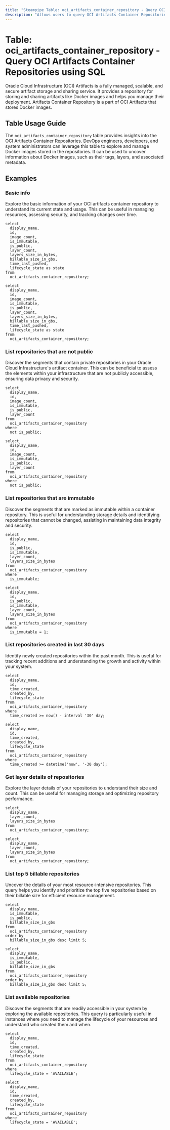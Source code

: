 ```yaml
---
title: "Steampipe Table: oci_artifacts_container_repository - Query OCI Artifacts Container Repositories using SQL"
description: "Allows users to query OCI Artifacts Container Repositories."
---
```


# Table: oci_artifacts_container_repository - Query OCI Artifacts Container Repositories using SQL

Oracle Cloud Infrastructure (OCI) Artifacts is a fully managed, scalable, and secure artifact storage and sharing service. It provides a repository for storing and sharing artifacts like Docker images and helps you manage their deployment. Artifacts Container Repository is a part of OCI Artifacts that stores Docker images.

## Table Usage Guide

The `oci_artifacts_container_repository` table provides insights into the OCI Artifacts Container Repositories. DevOps engineers, developers, and system administrators can leverage this table to explore and manage Docker images stored in the repositories. It can be used to uncover information about Docker images, such as their tags, layers, and associated metadata.

## Examples

### Basic info
Explore the basic information of your OCI artifacts container repository to understand its current state and usage. This can be useful in managing resources, assessing security, and tracking changes over time.

```sql+postgres
select
  display_name,
  id,
  image_count,
  is_immutable,
  is_public,
  layer_count,
  layers_size_in_bytes,
  billable_size_in_gbs,
  time_last_pushed,
  lifecycle_state as state
from
  oci_artifacts_container_repository;
```

```sql+sqlite
select
  display_name,
  id,
  image_count,
  is_immutable,
  is_public,
  layer_count,
  layers_size_in_bytes,
  billable_size_in_gbs,
  time_last_pushed,
  lifecycle_state as state
from
  oci_artifacts_container_repository;
```

### List repositories that are not public
Discover the segments that contain private repositories in your Oracle Cloud Infrastructure's artifact container. This can be beneficial to assess the elements within your infrastructure that are not publicly accessible, ensuring data privacy and security.

```sql+postgres
select
  display_name,
  id,
  image_count,
  is_immutable,
  is_public,
  layer_count
from
  oci_artifacts_container_repository
where
  not is_public;
```

```sql+sqlite
select
  display_name,
  id,
  image_count,
  is_immutable,
  is_public,
  layer_count
from
  oci_artifacts_container_repository
where
  not is_public;
```

### List repositories that are immutable
Discover the segments that are marked as immutable within a container repository. This is useful for understanding storage details and identifying repositories that cannot be changed, assisting in maintaining data integrity and security.

```sql+postgres
select
  display_name,
  id,
  is_public,
  is_immutable,
  layer_count,
  layers_size_in_bytes
from
  oci_artifacts_container_repository
where
  is_immutable;
```

```sql+sqlite
select
  display_name,
  id,
  is_public,
  is_immutable,
  layer_count,
  layers_size_in_bytes
from
  oci_artifacts_container_repository
where
  is_immutable = 1;
```

### List repositories created in last 30 days
Identify newly created repositories within the past month. This is useful for tracking recent additions and understanding the growth and activity within your system.

```sql+postgres
select
  display_name,
  id,
  time_created,
  created_by,
  lifecycle_state
from
  oci_artifacts_container_repository
where
  time_created >= now() - interval '30' day;
```

```sql+sqlite
select
  display_name,
  id,
  time_created,
  created_by,
  lifecycle_state
from
  oci_artifacts_container_repository
where
  time_created >= datetime('now', '-30 day');
```

### Get layer details of repositories
Explore the layer details of your repositories to understand their size and count. This can be useful for managing storage and optimizing repository performance.

```sql+postgres
select
  display_name,
  layer_count,
  layers_size_in_bytes
from
  oci_artifacts_container_repository;
```

```sql+sqlite
select
  display_name,
  layer_count,
  layers_size_in_bytes
from
  oci_artifacts_container_repository;
```

### List top 5 billable repositories
Uncover the details of your most resource-intensive repositories. This query helps you identify and prioritize the top five repositories based on their billable size for efficient resource management.

```sql+postgres
select
  display_name,
  is_immutable,
  is_public,
  billable_size_in_gbs
from
  oci_artifacts_container_repository
order by
  billable_size_in_gbs desc limit 5;
```

```sql+sqlite
select
  display_name,
  is_immutable,
  is_public,
  billable_size_in_gbs
from
  oci_artifacts_container_repository
order by
  billable_size_in_gbs desc limit 5;
```

### List available repositories
Discover the segments that are readily accessible in your system by exploring the available repositories. This query is particularly useful in instances where you need to manage the lifecycle of your resources and understand who created them and when.

```sql+postgres
select
  display_name,
  id,
  time_created,
  created_by,
  lifecycle_state
from
  oci_artifacts_container_repository
where
  lifecycle_state = 'AVAILABLE';
```

```sql+sqlite
select
  display_name,
  id,
  time_created,
  created_by,
  lifecycle_state
from
  oci_artifacts_container_repository
where
  lifecycle_state = 'AVAILABLE';
```